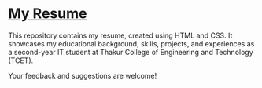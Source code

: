 ﻿# [My Resume](https://prancodes.github.io/myResume/)

This repository contains my resume, created using HTML and CSS. It showcases my educational background, skills, projects, and experiences as a second-year IT student at Thakur College of Engineering and Technology (TCET). 

Your feedback and suggestions are welcome!
